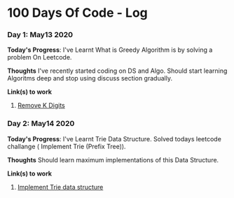 # 100 Days Of Code - Log

### Day 1: May13 2020

**Today's Progress**: I've Learnt What is Greedy Algorithm is by solving a problem On Leetcode.

**Thoughts** I've recently started coding on DS and Algo. Should start learning Algoritms deep and stop using discuss section gradually.

**Link(s) to work**
1. [Remove K Digits](https://github.com/SaiChandra2896/MayChallengeLEETCODE/commit/a1329ff9b5f73ae7a277aa2b7b0f4070038b3407)

### Day 2: May14 2020

**Today's Progress**: I've Learnt Trie Data Structure. Solved todays leetcode challange ( Implement Trie (Prefix Tree)).

**Thoughts** Should learn maximum implementations of this Data Structure. 

**Link(s) to work**
1. [Implement Trie data structure](https://github.com/SaiChandra2896/MayChallengeLEETCODE/commit/e63977dd9767303cde87d2dab36b6ea12c6e1e55)